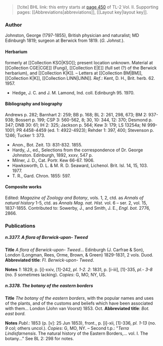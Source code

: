 > [!cite] BHL link: this entry starts at [page 450](https://www.biodiversitylibrary.org/item/103253#page/476/mode/1up) of TL-2 Vol. II.
> Supporting pages: [[Abbreviations|abbreviations]], [[Layout key|layout key]].

### Author

Johnston, George (1797-1855), British physician and naturalist; MD Edinburgh 1819; surgeon at Berwick from 1819. (*G. Johnst.*).

#### Herbarium

formerly at [[Collection KSO|KSO]]; present location unknown. Material at [[Collection CGE|CGE]] (Fungi), [[Collection E|E]] (full set (?) of the Berwick herbarium), and [[Collection K|K]]. – Letters at [[Collection BM|BM]], [[Collection K|K]], [[Collection LINN|LINN]].
*Ref*.: Kent, D. H., Brit. herb. 62. 1957.
- Hedge, J. C. and J. M. Lamond, Ind. coll. Edinburgh 95. 1970.

#### Bibliography and biography

Andrews p. 282; Barnhart 2: 259; BB p. 168; BL 2: 261, 298, 673; BM 2: 937-938; Bossert p. 199; CSP 3: 560-562, 8; 30, 10: 344, 12: 370; Desmond p. 347; DNB 30: 61; IH 2: 325; Jackson p. 564; Kew 3: 179; LS 13254a; NI 999-1001; PR 4458-4459 (ed. 1: 4922-4923); Rehder 1: 397, 400; Stevenson p. 1246; Tucker 1: 373.
- Anon., Bot. Zeit. 13: 831-832. 1855.
- Hardy, J., ed., Selections from the correspondence of Dr. George Johnston. Edinburgh, 1892, xxxv, 547 p.
- Milner, J. D., Cat. Portr. Kew 66-67. 1906.
- Hawksworth, D. L. & M. R. D. Seaward, Lichenol. Brit. Isl. 14, 15, 103. 1977.
- T. R., Gard. Chron. 1855: 597.

#### Composite works

Edited: *Magazine of Zoology and Botany*, vols. 1, 2, ctd. as *Annals of natural history* 1-5, ctd. as *Annals Mag. nat. Hist.* vol. 6 – ser. 2, vol. 15, 1837-1855. Contributed to: Sowerby, J., and Smith, J. E., *Engl. bot.* 2776, 2866.

### Publications

##### n.3377. A flora of Berwick-upon- Tweed

**Title**
*A flora of Berwick-upon- Tweed*... Edinburgh (J. Carfrae & Son), London (Longman, Rees, Orme, Brown, & Green) 1829-1831, 2 vols. Duod.
**Abbreviated title**: *Fl. Berwick-upon- Tweed*.

**Notes**
*1*: 1829, p. \[i\]-xxiv, \[1\]-242, *pl. 1-2.*
*2*: 1831, p. \[i-iii\], \[1\]-335, *pl.- 3-8* (no. *5* sometimes lacking).
*Copies*: G, MO, NY, US.

##### n.3378. The botany of the eastern borders

**Title**
*The botany of the eastern borders*, with the popular names and uses of the plants, and of the customs and beliefs which have been associated with them... London (John van Voorst) 1853. Oct.
**Abbreviated title**: *Bot. east bord.*

**Notes**
*Publ*.: 1853 (p. \[v\]: 25 Jun 1853), front., p. \[i\]-xii, \[1\]-336, *pl. 1-13* (no. *9* col; others uncol.).
*Copies*: G, MO, NY. – Second t.p.: "*Terra Lindisfarnensis*. The natural history of the Eastern Borders,... vol. I. The botany..." See BL 2: 298 for notes.


